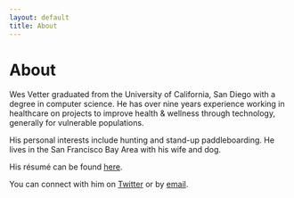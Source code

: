 ```yaml
---
layout: default
title: About
---
```


# About

Wes Vetter graduated from the University of California, San Diego with a degree
in computer science. He has over nine years experience working in healthcare on projects to improve health & wellness through technology, generally for vulnerable populations.

His personal interests include hunting and stand-up paddleboarding. He lives in the San Francisco Bay Area with his wife and dog.

His résumé can be found [here](/resume).

You can connect with him on [Twitter][tw-profile] or by [email][gmail].

[gmail]:       mailto:wesvetter+io@gmail.com
[tw-profile]:  http://twitter.com/wesvetter
